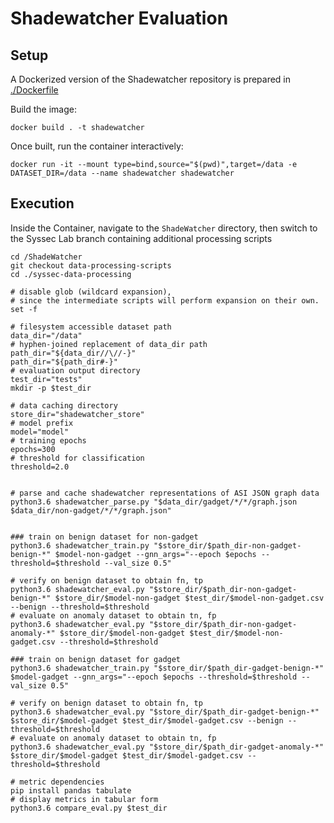 # Shadewatcher Evaluation

## Setup

A Dockerized version of the Shadewatcher repository is prepared in [./Dockerfile](./Dockerfile)

Build the image:

```shell
docker build . -t shadewatcher
```

Once built, run the container interactively:

```shell
docker run -it --mount type=bind,source="$(pwd)",target=/data -e DATASET_DIR=/data --name shadewatcher shadewatcher
```

## Execution

Inside the Container, navigate to the `ShadeWatcher` directory, then switch to the Syssec Lab branch containing additional processing scripts

```shell
cd /ShadeWatcher
git checkout data-processing-scripts 
cd ./syssec-data-processing

# disable glob (wildcard expansion),
# since the intermediate scripts will perform expansion on their own.
set -f

# filesystem accessible dataset path
data_dir="/data"
# hyphen-joined replacement of data_dir path
path_dir="${data_dir//\//-}"
path_dir="${path_dir#-}"
# evaluation output directory
test_dir="tests"
mkdir -p $test_dir

# data caching directory
store_dir="shadewatcher_store"
# model prefix
model="model"
# training epochs
epochs=300
# threshold for classification
threshold=2.0


# parse and cache shadewatcher representations of ASI JSON graph data
python3.6 shadewatcher_parse.py "$data_dir/gadget/*/*/graph.json $data_dir/non-gadget/*/*/graph.json"


### train on benign dataset for non-gadget
python3.6 shadewatcher_train.py "$store_dir/$path_dir-non-gadget-benign-*" $model-non-gadget --gnn_args="--epoch $epochs --threshold=$threshold --val_size 0.5"

# verify on benign dataset to obtain fn, tp
python3.6 shadewatcher_eval.py "$store_dir/$path_dir-non-gadget-benign-*" $store_dir/$model-non-gadget $test_dir/$model-non-gadget.csv --benign --threshold=$threshold
# evaluate on anomaly dataset to obtain tn, fp
python3.6 shadewatcher_eval.py "$store_dir/$path_dir-non-gadget-anomaly-*" $store_dir/$model-non-gadget $test_dir/$model-non-gadget.csv --threshold=$threshold

### train on benign dataset for gadget
python3.6 shadewatcher_train.py "$store_dir/$path_dir-gadget-benign-*" $model-gadget --gnn_args="--epoch $epochs --threshold=$threshold --val_size 0.5"

# verify on benign dataset to obtain fn, tp
python3.6 shadewatcher_eval.py "$store_dir/$path_dir-gadget-benign-*" $store_dir/$model-gadget $test_dir/$model-gadget.csv --benign --threshold=$threshold
# evaluate on anomaly dataset to obtain tn, fp
python3.6 shadewatcher_eval.py "$store_dir/$path_dir-gadget-anomaly-*" $store_dir/$model-gadget $test_dir/$model-gadget.csv --threshold=$threshold

# metric dependencies
pip install pandas tabulate
# display metrics in tabular form
python3.6 compare_eval.py $test_dir

```




